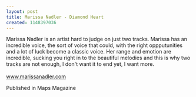 ```yaml
---
layout: post
title: Marissa Nadler - Diamond Heart
created: 1148397036
---
```

Marissa Nadler is an artist hard to judge on just two tracks. Marissa has an incredible voice, the sort of voice that could, with the right oppputunities and a lot of luck become a classic voice. Her range and emotion are incredible, sucking you right in to the beautiful melodies and this is why two tracks are not enough, I don't want it to end yet, I want more.<br><br><a href='http://www.marissanadler.com' target='_blank'>www.marissanadler.com</a>


Published in Maps Magazine
